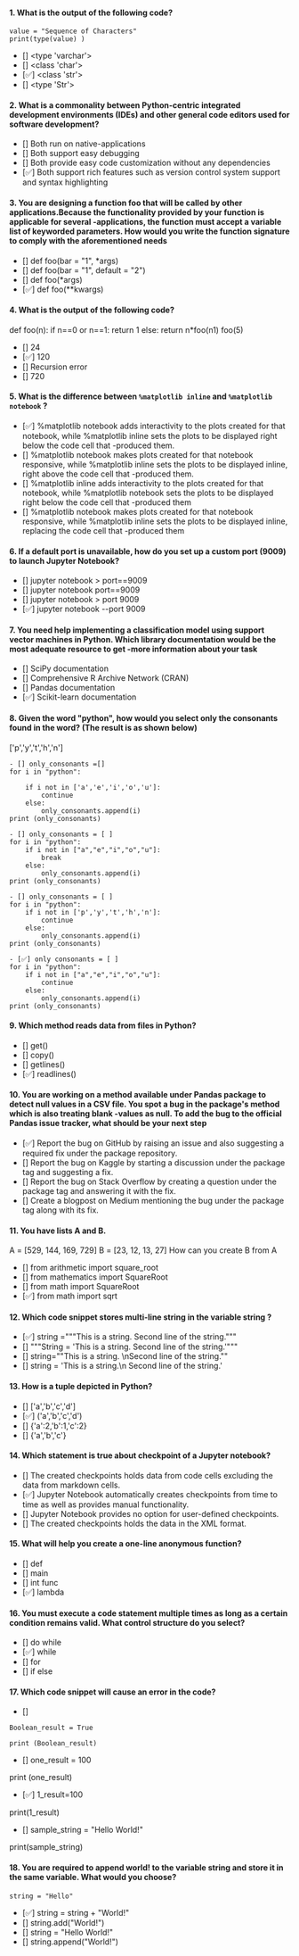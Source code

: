 #### 1. What is the output of the following code?

```
value = "Sequence of Characters"
print(type(value) )
```

- [] <type 'varchar'>
- [] <class 'char'>
- [✅] <class 'str'>
- [] <type 'Str'>

#### 2. What is a commonality between Python-centric integrated development environments (IDEs) and other general code editors used for software development?

- [] Both run on native-applications
- [] Both support easy debugging
- [] Both provide easy code customization without any dependencies
- [✅] Both support rich features such as version control system support and syntax highlighting

#### 3. You are designing a function foo that will be called by other applications.Because the functionality provided by your function is applicable for several -applications, the function must accept a variable list of keyworded parameters. How would you write the function signature to comply with the aforementioned needs

- [] def foo(bar = "1", \*args)
- [] def foo(bar = "1", default = "2")
- [] def foo(\*args)
- [✅] def foo(\*\*kwargs)

#### 4. What is the output of the following code?

def foo(n):
if n==0 or n==1:
return 1
else:
return n\*foo(n1)
foo(5)

- [] 24
- [✅] 120
- [] Recursion error
- [] 720

#### 5. What is the difference between `%matplotlib inline` and `%matplotlib notebook` ?

- [✅] %matplotlib notebook adds interactivity to the plots created for that notebook, while %matplotlib inline sets the plots to be displayed right below the code cell that -produced them.
- [] %matplotlib notebook makes plots created for that notebook responsive, while %matplotlib inline sets the plots to be displayed inline, right above the code cell that -produced them.
- [] %matplotlib inline adds interactivity to the plots created for that notebook, while %matplotlib notebook sets the plots to be displayed right below the code cell that -produced them
- [] %matplotlib notebook makes plots created for that notebook responsive, while %matplotlib inline sets the plots to be displayed inline, replacing the code cell that -produced them

#### 6. If a default port is unavailable, how do you set up a custom port (9009) to launch Jupyter Notebook?

- [] jupyter notebook > port==9009
- [] jupyter notebook port==9009
- [] jupyter notebook > port 9009
- [✅] jupyter notebook --port 9009

#### 7. You need help implementing a classification model using support vector machines in Python. Which library documentation would be the most adequate resource to get -more information about your task

- [] SciPy documentation
- [] Comprehensive R Archive Network (CRAN)
- [] Pandas documentation
- [✅] Scikit-learn documentation

#### 8. Given the word "python", how would you select only the consonants found in the word? (The result is as shown below)

['p','y','t','h','n']

```
- [] only_consonants =[]
for i in "python":

    if i not in ['a','e','i','o','u']:
        continue
    else:
        only_consonants.append(i)
print (only_consonants)
```

```
- [] only_consonants = [ ]
for i in "python":
    if i not in ["a","e","i","o","u"]:
        break
    else:
        only_consonants.append(i)
print (only_consonants)
```

```
- [] only_consonants = [ ]
for i in "python":
    if i not in ['p','y','t','h','n']:
        continue
    else:
        only_consonants.append(i)
print (only_consonants)
```

```
- [✅] only consonants = [ ]
for i in "python":
    if i not in ["a","e","i","o","u"]:
        continue
    else:
        only_consonants.append(i)
print (only_consonants)
```

#### 9. Which method reads data from files in Python?

- [] get()
- [] copy()
- [] getlines()
- [✅] readlines()

#### 10. You are working on a method available under Pandas package to detect null values in a CSV file. You spot a bug in the package's method which is also treating blank -values as null. To add the bug to the official Pandas issue tracker, what should be your next step

- [✅] Report the bug on GitHub by raising an issue and also suggesting a required fix under the package repository.
- [] Report the bug on Kaggle by starting a discussion under the package tag and suggesting a fix.
- [] Report the bug on Stack Overflow by creating a question under the package tag and answering it with the fix.
- [] Create a blogpost on Medium mentioning the bug under the package tag along with its fix.

#### 11. You have lists A and B.

A = [529, 144, 169, 729]
B = [23, 12, 13, 27]
How can you create B from A

- [] from arithmetic import square_root
- [] from mathematics import SquareRoot
- [] from math import SquareRoot
- [✅] from math import sqrt

#### 12. Which code snippet stores multi-line string in the variable string ?

- [✅] string ="""This is a string.
  Second line of the string."""
- [] """String = 'This is a string.
  Second line of the string.'"""
- [] string=""This is a string.
  \nSecond line of the string.""
- [] string = 'This is a string.\n
  Second line of the string.'

#### 13. How is a tuple depicted in Python?

- [] ['a','b','c','d']
- [✅] ('a','b','c','d')
- [] {'a':2,'b':1,'c':2}
- [] {'a','b','c'}

#### 14. Which statement is true about checkpoint of a Jupyter notebook?

- [] The created checkpoints holds data from code cells excluding the data from markdown cells.
- [✅] Jupyter Notebook automatically creates checkpoints from time to time as well as provides manual functionality.
- [] Jupyter Notebook provides no option for user-defined checkpoints.
- [] The created checkpoints holds the data in the XML format.

#### 15. What will help you create a one-line anonymous function?

- [] def
- [] main
- [] int func
- [✅] lambda

#### 16. You must execute a code statement multiple times as long as a certain condition remains valid. What control structure do you select?

- [] do while
- [✅] while
- [] for
- [] if else

#### 17. Which code snippet will cause an error in the code?

- []

```
Boolean_result = True

print (Boolean_result)
```

- [] one_result = 100

print (one_result)

- [✅] 1_result=100

print(1_result)

- [] sample_string = "Hello World!"

print(sample_string)

#### 18. You are required to append world! to the variable string and store it in the same variable. What would you choose?

`string = "Hello"`

- [✅] string = string + "World!"
- [] string.add("World!")
- [] string = "Hello World!"
- [] string.append("World!")
